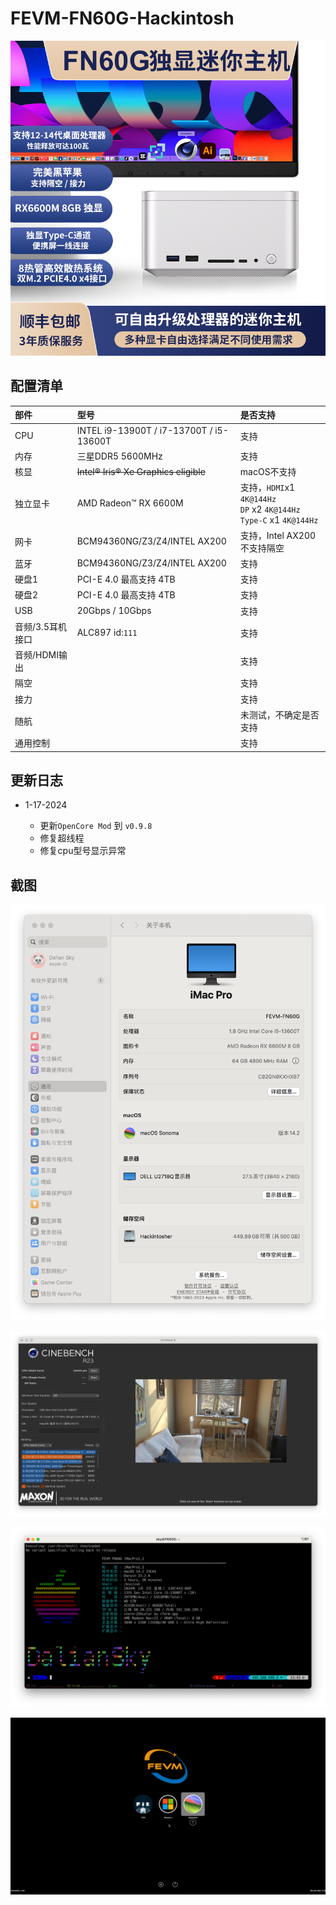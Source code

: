 # FEVM-FN60G-Hackintosh

[![taobao](./ScreenShots/FN60G_taobao.png)](https://item.taobao.com/item.htm?id=758958605757)

## 配置清单

| 部件             | 型号                                    | 是否支持                                                     |
| :--------------- | :-------------------------------------- | :----------------------------------------------------------- |
| CPU              | INTEL i9-13900T / i7-13700T / i5-13600T | 支持                                                         |
| 内存             | 三星DDR5 5600MHz                        | 支持                                                         |
| 核显             | ~~Intel® Iris® Xe Graphics eligible~~   | macOS不支持                                                  |
| 独立显卡         | AMD Radeon™ RX 6600M                    | 支持，`HDMI`x1 `4K@144Hz`<br />`DP` x2 `4K@144Hz`<br />`Type-C` x1 `4K@144Hz` |
| 网卡             | BCM94360NG/Z3/Z4/INTEL AX200            | 支持，Intel AX200不支持隔空                                  |
| 蓝牙             | BCM94360NG/Z3/Z4/INTEL AX200            | 支持                                                         |
| 硬盘1            | PCI-E 4.0 最高支持 4TB                  | 支持                                                         |
| 硬盘2            | PCI-E 4.0 最高支持 4TB                  | 支持                                                         |
| USB              | 20Gbps / 10Gbps                         | 支持                                                         |
| 音频/3.5耳机接口 | ALC897 id:`111`                         | 支持                                                         |
| 音频/HDMI输出    |                                         | 支持                                                         |
| 隔空             |                                         | 支持                                                         |
| 接力             |                                         | 支持                                                         |
| 随航             |                                         | 未测试，不确定是否支持                                       |
| 通用控制         |                                         | 支持                                                         |



## 更新日志

- 1-17-2024

  - 更新`OpenCore Mod` 到 `v0.9.8`
  - 修复超线程
  - 修复cpu型号显示异常

  

## 截图

![About_FN60G](./ScreenShots/About_FN60G.png)

![R23_for_13900T](./ScreenShots/R23_for_13900T.jpg)

![iTerm2](./ScreenShots/iTerm2.png)

![OC](./ScreenShots/OC.png)

